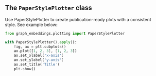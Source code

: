## The `PaperStylePlotter` class
Use PaperStylePlotter to create publication-ready plots with a consistent style. See example below:

```python
from graph_embeddings.plotting import PaperStylePlotter

with PaperStylePlotter().apply():
    fig, ax = plt.subplots()
    ax.plot([1, 2, 3], [1, 2, 3])
    ax.set_xlabel('x-axis')
    ax.set_ylabel('y-axis')
    ax.set_title('Title')
    plt.show()
```